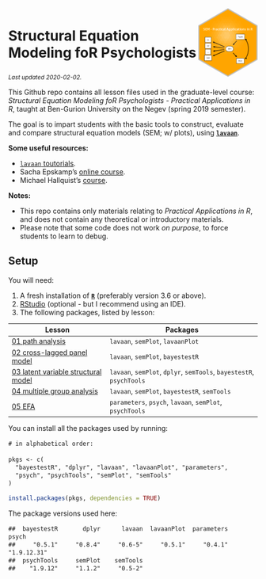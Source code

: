 
<img src='logo/BGUHex.png' align="right" height="139" />

# Structural Equation Modeling foR Psychologists

<sub>*Last updated 2020-02-02.*</sub>

This Github repo contains all lesson files used in the graduate-level
course: *Structural Equation Modeling foR Psychologists - Practical
Applications in R*, taught at Ben-Gurion University on the Negev (spring
2019 semester).

The goal is to impart students with the basic tools to construct,
evaluate and compare structural equation models (SEM; w/ plots), using
[**`lavaan`**](http://lavaan.ugent.be/).

**Some useful resources:**

  - [`lavaan` toutorials](http://lavaan.ugent.be/tutorial/index.html).  
  - Sacha Epskamp’s [online course](http://sachaepskamp.com/SEM2019).  
  - Michael Hallquist’s
    [course](https://psu-psychology.github.io/psy-597-SEM/).

**Notes:**

  - This repo contains only materials relating to *Practical
    Applications in R*, and does not contain any theoretical or
    introductory materials.  
  - Please note that some code does not work *on purpose*, to force
    students to learn to debug.

## Setup

You will need:

1.  A fresh installation of [**`R`**](https://cran.r-project.org/)
    (preferably version 3.6 or above).
2.  [RStudio](https://www.rstudio.com/products/rstudio/download/)
    (optional - but I recommend using an IDE).
3.  The following packages, listed by lesson:

| Lesson                                                                              | Packages                                                             |
| ----------------------------------------------------------------------------------- | -------------------------------------------------------------------- |
| [01 path analysis](/01%20path%20analysis)                                           | `lavaan`, `semPlot`, `lavaanPlot`                                    |
| [02 cross-lagged panel model](/02%20cross-lagged%20panel%20model)                   | `lavaan`, `semPlot`, `bayestestR`                                    |
| [03 latent variable structural model](/03%20latent%20variable%20structural%20model) | `lavaan`, `semPlot`, `dplyr`, `semTools`, `bayestestR`, `psychTools` |
| [04 multiple group analysis](/04%20multiple%20group%20analysis)                     | `lavaan`, `semPlot`, `bayestestR`, `semTools`                        |
| [05 EFA](/05%20EFA)                                                                 | `parameters`, `psych`, `lavaan`, `semPlot`, `psychTools`             |

You can install all the packages used by running:

    # in alphabetical order:

    pkgs <- c(
      "bayestestR", "dplyr", "lavaan", "lavaanPlot", "parameters",
      "psych", "psychTools", "semPlot", "semTools"
    )

``` r
install.packages(pkgs, dependencies = TRUE)
```

The package versions used here:

    ##  bayestestR       dplyr      lavaan  lavaanPlot  parameters       psych 
    ##     "0.5.1"     "0.8.4"     "0.6-5"     "0.5.1"     "0.4.1" "1.9.12.31" 
    ##  psychTools     semPlot    semTools 
    ##    "1.9.12"     "1.1.2"     "0.5-2"
